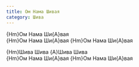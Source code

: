 ```yaml
---
title: Ом Нама Шивая
category: Шива
---
```

{Hm}Ом Нама Ши{A}вая  
{Hm}Ом Нама Ши{A}вая {Hm}Ом Нама Ши{A}вая

{Hm}Шива Шива {A}Шива Шива  
{Hm}Ом Нама Ши{A}вая {Hm}Ом Нама Ши{A}вая
